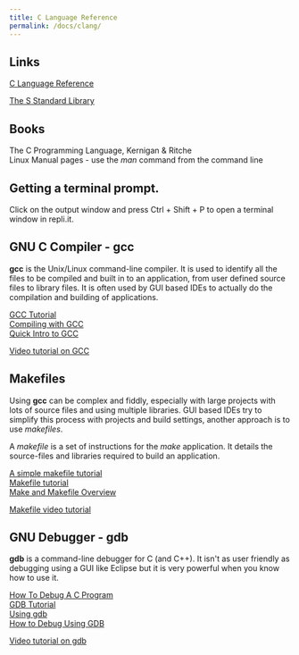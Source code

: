 ```yaml
---
title: C Language Reference
permalink: /docs/clang/
---
```


## Links 

[C Language Reference](https://www.gnu.org/software/gnu-c-manual/gnu-c-manual.html)  

[The S Standard Library](https://www.tutorialspoint.com/c_standard_library/index.htm)  

## Books

The C Programming Language, Kernigan & Ritche  
Linux Manual pages - use the *man* command from the command line  

## Getting a terminal prompt.

Click on the output window and press Ctrl + Shift + P to open a terminal window in repli.it.

## GNU C Compiler - gcc

**gcc** is the Unix/Linux command-line compiler. It is used to identify all the files to be compiled and built in to an application, from user defined source files to library files. It is often used by GUI based IDEs to actually do the compilation and building of applications.  

[GCC Tutorial](https://www3.ntu.edu.sg/home/ehchua/programming/cpp/gcc_make.html)  
[Compiling with GCC](https://medium.com/@laura.derohan/compiling-c-files-with-gcc-step-by-step-8e78318052)  
[Quick Intro to GCC](https://courses.cs.washington.edu/courses/cse451/99wi/Section/gccintro.html)  

[Video tutorial on GCC](https://www.youtube.com/watch?v=-6KLyD2R-cM)  


## Makefiles

Using **gcc** can be complex and fiddly, especially with large projects with lots of source files and using multiple libraries. GUI based IDEs try to simplify this process with projects and build settings, another approach is to use *makefiles*.  

A *makefile* is a set of instructions for the *make* application. It details the source-files and libraries required to build an application. 

[A simple makefile tutorial](https://www.cs.colby.edu/maxwell/courses/tutorials/maketutor/)  
[Makefile tutorial](https://makefiletutorial.com/)  
[Make and Makefile Overview](https://randu.org/tutorials/c/make.php)   

[Makefile video tutorial](https://www.youtube.com/watch?v=i3tYp88YHbI)  

## GNU Debugger - gdb

**gdb** is a command-line debugger for C (and C++). It isn't as user friendly as debugging using a GUI like Eclipse but it is very powerful when you know how to use it.  

[How To Debug A C Program](https://www.thegeekstuff.com/2010/03/debug-c-program-using-gdb/)  
[GDB Tutorial](https://web.eecs.umich.edu/~sugih/pointers/summary.html)  
[Using gdb](https://www.classes.cs.uchicago.edu/archive/2017/winter/51081-1/LabFAQ/lab2/gdb.html)  
[How to Debug Using GDB](https://cs.baylor.edu/~donahoo/tools/gdb/tutorial.html)  

[Video tutorial on gdb](https://www.youtube.com/watch?v=bWH-nL7v5F4)  
